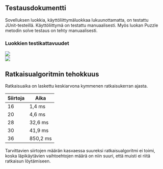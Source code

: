 ## Testausdokumentti



Sovelluksen luokkia, käyttöliittymäluokkaa lukuunottamatta, on testattu JUnit-testeillä. Käyttöliittymä on testattu manuaalisesti. Myös luokan Puzzle metodin solve testaus on tehty manuaalisesti.

### Luokkien testikattavuudet

![](https://github.com/essitepp/15-puzzle/tree/master/dokumentaatio/kuvat/testikattavuus1.png)  
![](https://github.com/essitepp/15-puzzle/tree/master/dokumentaatio/kuvat/testikattavuus1.png)


## Ratkaisualgoritmin tehokkuus

Ratkaisuaika on laskettu keskiarvona kymmenen ratkaisukerran ajasta.

|Siirtoja|Aika|
|---|---|
|16|1,4 ms
|20|4,6 ms
|28|32,6 ms
|30|41,9 ms
|36|850,2 ms

Tarvittavien siirtojen määrän kasvaessa suureksi ratkaisualgoritmi ei toimi, koska läpikäytävien vaihtoehtojen määrä on niin suuri, että muisti ei riitä ratkaisun löytämiseen.


